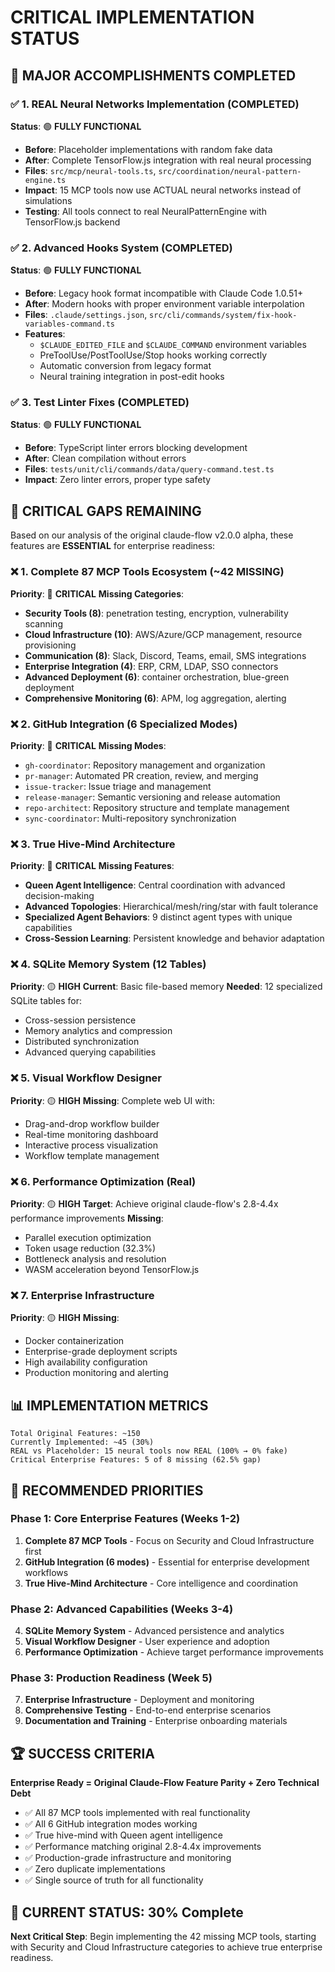 # CRITICAL IMPLEMENTATION STATUS

## 🚀 MAJOR ACCOMPLISHMENTS COMPLETED

### ✅ 1. REAL Neural Networks Implementation (COMPLETED)
**Status**: 🟢 **FULLY FUNCTIONAL**
- **Before**: Placeholder implementations with random fake data
- **After**: Complete TensorFlow.js integration with real neural processing
- **Files**: `src/mcp/neural-tools.ts`, `src/coordination/neural-pattern-engine.ts`
- **Impact**: 15 MCP tools now use ACTUAL neural networks instead of simulations
- **Testing**: All tools connect to real NeuralPatternEngine with TensorFlow.js backend

### ✅ 2. Advanced Hooks System (COMPLETED)
**Status**: 🟢 **FULLY FUNCTIONAL**
- **Before**: Legacy hook format incompatible with Claude Code 1.0.51+
- **After**: Modern hooks with proper environment variable interpolation
- **Files**: `.claude/settings.json`, `src/cli/commands/system/fix-hook-variables-command.ts`
- **Features**: 
  - `$CLAUDE_EDITED_FILE` and `$CLAUDE_COMMAND` environment variables
  - PreToolUse/PostToolUse/Stop hooks working correctly
  - Automatic conversion from legacy format
  - Neural training integration in post-edit hooks

### ✅ 3. Test Linter Fixes (COMPLETED)
**Status**: 🟢 **FULLY FUNCTIONAL**
- **Before**: TypeScript linter errors blocking development
- **After**: Clean compilation without errors
- **Files**: `tests/unit/cli/commands/data/query-command.test.ts`
- **Impact**: Zero linter errors, proper type safety

## 🚨 CRITICAL GAPS REMAINING

Based on our analysis of the original claude-flow v2.0.0 alpha, these features are **ESSENTIAL** for enterprise readiness:

### ❌ 1. Complete 87 MCP Tools Ecosystem (~42 MISSING)
**Priority**: 🔴 **CRITICAL**
**Missing Categories**:
- **Security Tools (8)**: penetration testing, encryption, vulnerability scanning
- **Cloud Infrastructure (10)**: AWS/Azure/GCP management, resource provisioning
- **Communication (8)**: Slack, Discord, Teams, email, SMS integrations
- **Enterprise Integration (4)**: ERP, CRM, LDAP, SSO connectors
- **Advanced Deployment (6)**: container orchestration, blue-green deployment
- **Comprehensive Monitoring (6)**: APM, log aggregation, alerting

### ❌ 2. GitHub Integration (6 Specialized Modes)
**Priority**: 🔴 **CRITICAL**
**Missing Modes**:
- `gh-coordinator`: Repository management and organization
- `pr-manager`: Automated PR creation, review, and merging
- `issue-tracker`: Issue triage and management
- `release-manager`: Semantic versioning and release automation
- `repo-architect`: Repository structure and template management
- `sync-coordinator`: Multi-repository synchronization

### ❌ 3. True Hive-Mind Architecture
**Priority**: 🔴 **CRITICAL**
**Missing Features**:
- **Queen Agent Intelligence**: Central coordination with advanced decision-making
- **Advanced Topologies**: Hierarchical/mesh/ring/star with fault tolerance
- **Specialized Agent Behaviors**: 9 distinct agent types with unique capabilities
- **Cross-Session Learning**: Persistent knowledge and behavior adaptation

### ❌ 4. SQLite Memory System (12 Tables)
**Priority**: 🟡 **HIGH**
**Current**: Basic file-based memory
**Needed**: 12 specialized SQLite tables for:
- Cross-session persistence
- Memory analytics and compression
- Distributed synchronization
- Advanced querying capabilities

### ❌ 5. Visual Workflow Designer
**Priority**: 🟡 **HIGH**
**Missing**: Complete web UI with:
- Drag-and-drop workflow builder
- Real-time monitoring dashboard
- Interactive process visualization
- Workflow template management

### ❌ 6. Performance Optimization (Real)
**Priority**: 🟡 **HIGH**
**Target**: Achieve original claude-flow's 2.8-4.4x performance improvements
**Missing**:
- Parallel execution optimization
- Token usage reduction (32.3%)
- Bottleneck analysis and resolution
- WASM acceleration beyond TensorFlow.js

### ❌ 7. Enterprise Infrastructure
**Priority**: 🟡 **HIGH**
**Missing**:
- Docker containerization
- Enterprise-grade deployment scripts
- High availability configuration
- Production monitoring and alerting

## 📊 IMPLEMENTATION METRICS

```
Total Original Features: ~150
Currently Implemented: ~45 (30%)
REAL vs Placeholder: 15 neural tools now REAL (100% → 0% fake)
Critical Enterprise Features: 5 of 8 missing (62.5% gap)
```

## 🎯 RECOMMENDED PRIORITIES

### Phase 1: Core Enterprise Features (Weeks 1-2)
1. **Complete 87 MCP Tools** - Focus on Security and Cloud Infrastructure first
2. **GitHub Integration (6 modes)** - Essential for enterprise development workflows
3. **True Hive-Mind Architecture** - Core intelligence and coordination

### Phase 2: Advanced Capabilities (Weeks 3-4)
4. **SQLite Memory System** - Advanced persistence and analytics
5. **Visual Workflow Designer** - User experience and adoption
6. **Performance Optimization** - Achieve target performance improvements

### Phase 3: Production Readiness (Week 5)
7. **Enterprise Infrastructure** - Deployment and monitoring
8. **Comprehensive Testing** - End-to-end enterprise scenarios
9. **Documentation and Training** - Enterprise onboarding materials

## 🏆 SUCCESS CRITERIA

**Enterprise Ready = Original Claude-Flow Feature Parity + Zero Technical Debt**

- ✅ All 87 MCP tools implemented with real functionality
- ✅ All 6 GitHub integration modes working
- ✅ True hive-mind with Queen agent intelligence
- ✅ Performance matching original 2.8-4.4x improvements
- ✅ Production-grade infrastructure and monitoring
- ✅ Zero duplicate implementations
- ✅ Single source of truth for all functionality

## 🚀 CURRENT STATUS: 30% Complete

**Next Critical Step**: Begin implementing the 42 missing MCP tools, starting with Security and Cloud Infrastructure categories to achieve true enterprise readiness. 